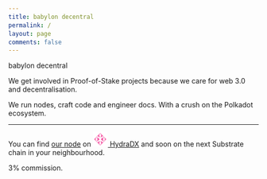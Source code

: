 ```yaml
---
title: babylon decentral
permalink: /
layout: page
comments: false
---
```


<div class="title">
  babylon decentral
</div>

We get involved in Proof-of-Stake projects because we care for web 3.0 and decentralisation.

We run nodes, craft code and engineer docs. With a crush on the Polkadot ecosystem.

---

You can find <a href="https://polkadot.js.org/apps/?rpc=wss%3A%2F%2Frpc-01.snakenet.hydradx.io#/staking/query/7LCHXbmWceHCAKKrvcT5yLmtkkWUcpgb74jb8iceWH9y2j7j" target="_blank">our node</a> on <a href="https://hydradx.io" target="_blank"><img src="/assets/img/hydradx-logo.svg" width="30" fill="currentColor"> HydraDX</a> and soon on the next Substrate chain in your neighbourhood.

3% commission.
